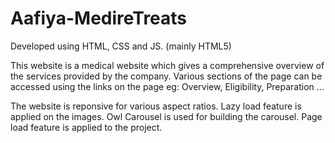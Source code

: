 # Aafiya-MedireTreats

Developed using HTML, CSS and JS. (mainly HTML5)

This website is a medical website which gives a comprehensive overview of the services provided by the company.
Various sections of the page can be accessed using the links on the page eg: Overview, Eligibility, Preparation ...

The website is reponsive for various aspect ratios.
Lazy load feature is applied on the images.
Owl Carousel is used for building the carousel.
Page load feature is applied to the project.
